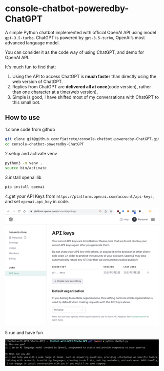 # console-chatbot-poweredby-ChatGPT
A simple Python chatbot implemented with official OpenAI API using model `gpt-3.5-turbo`. ChatGPT is powered by `gpt-3.5-turbo`, OpenAI’s most advanced language model.

You can consider it as the code way of using ChatGPT, and demo for OpenAI API.

It's much fun to find that:

1. Using the API to access ChatGPT is **much faster** than directly using the web version of ChatGPT.
2. Replies from ChatGPT are **delivered all at once**(code version), rather than one character at a time(web version).
3. Simple is good, I have shifted most of my conversations with ChatGPT to this small bot.

## How to use
1.clone code from github 

```bash
git clone git@github.com:fiatrete/console-chatbot-poweredby-ChatGPT.git
cd console-chatbot-poweredby-ChatGPT
```

2.setup and activate venv

```bash
python3 -m venv .
source bin/activate
```

3.install openai lib

```bash
pip install openai
```	

4.get your API Keys from `https://platform.openai.com/account/api-keys`, and set `openai.api_key` in code.

![sec-keys](images/sec-keys.png)

5.run and have fun

![chat](images/chat.png)
